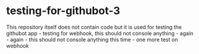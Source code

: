 # testing-for-githubot-3
This repository itself does not contain code but it is used for testing the githubot app - testing for webhook, this should not console anything - again - again - this should not console anything this time - one more test on webhook
